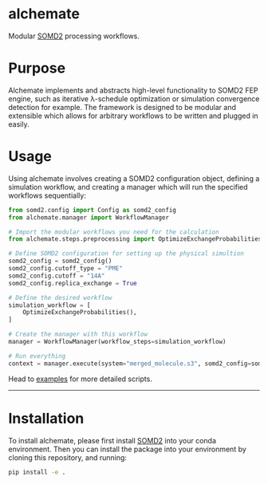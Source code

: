 # alchemate
Modular [SOMD2](https://github.com/OpenBioSim/somd2) processing workflows.

# Purpose
Alchemate implements and abstracts high-level functionality to SOMD2 FEP engine, such as iterative λ-schedule optimization or simulation convergence detection for example. The framework is designed to be modular and extensible which allows for arbitrary workflows to be written and plugged in easily.

# Usage
Using alchemate involves creating a SOMD2 configuration object, defining a simulation workflow, and creating a manager which will run the specified workflows sequentially:

```python
from somd2.config import Config as somd2_config
from alchemate.manager import WorkflowManager

# Import the modular workflows you need for the calculation
from alchemate.steps.preprocessing import OptimizeExchangeProbabilities

# Define SOMD2 configuration for setting up the physical simultion 
somd2_config = somd2_config()
somd2_config.cutoff_type = "PME"
somd2_config.cutoff = "14A"
somd2_config.replica_exchange = True

# Define the desired workflow
simulation_workflow = [
    OptimizeExchangeProbabilities(),
]

# Create the manager with this workflow
manager = WorkflowManager(workflow_steps=simulation_workflow)

# Run everything
context = manager.execute(system="merged_molecule.s3", somd2_config=somd2_config)
```

Head to [examples](examples/) for more detailed scripts.
___
# Installation

To install alchemate, please first install [SOMD2](https://github.com/OpenBioSim/somd2) into your conda environment. Then you can install the package into your environment by cloning this repository, and running:
```bash
pip install -e .
```
